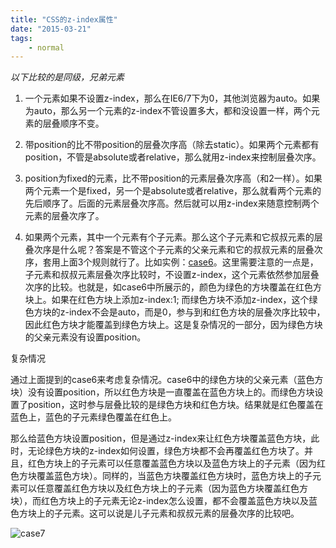 ```yaml
---
title: "CSS的z-index属性"
date: "2015-03-21"
tags:
    - normal
---
```


*以下比较的是同级，兄弟元素*

1) 一个元素如果不设置z-index，那么在IE6/7下为0，其他浏览器为auto。如果为auto，那么另一个元素的z-index不管设置多大，都和没设置一样，两个元素的层叠顺序不变。

2) 带position的比不带position的层叠次序高（除去static）。如果两个元素都有position，不管是absolute或者relative，那么就用z-index来控制层叠次序。

3) position为fixed的元素，比不带position的元素层叠次序高（和2一样）。如果两个元素一个是fixed，另一个是absolute或者relative，那么就看两个元素的先后顺序了。后面的元素层叠次序高。然后就可以用z-index来随意控制两个元素的层叠次序了。

4) 如果两个元素，其中一个元素有个子元素。那么这个子元素和它叔叔元素的层叠次序是什么呢？答案是不管这个子元素的父亲元素和它的叔叔元素的层叠次序，套用上面3个规则就行了。比如实例：[case6](/statics/tutorial/css-zindex.html)。这里需要注意的一点是，子元素和叔叔元素层叠次序比较时，不设置z-index，这个元素依然参加层叠次序的比较。也就是，如case6中所展示的，颜色为绿色的方块覆盖在红色方块上。如果在红色方块上添加z-index:1; 而绿色方块不添加z-index，这个绿色方块的z-index不会是auto，而是0，参与到和红色方块的层叠次序比较中，因此红色方块才能覆盖到绿色方块上。这是复杂情况的一部分，因为绿色方块的父亲元素没有设置position。

复杂情况

通过上面提到的case6来考虑复杂情况。case6中的绿色方块的父亲元素（蓝色方块）没有设置position，所以红色方块是一直覆盖在蓝色方块上的。而绿色方块设置了position，这时参与层叠比较的是绿色方块和红色方块。结果就是红色覆盖在蓝色上，蓝色的子元素绿色覆盖在红色上。

那么给蓝色方块设置position，但是通过z-index来让红色方块覆盖蓝色方块，此时，无论绿色方块的z-index如何设置，绿色方块都不会再覆盖红色方块了。并且，红色方块上的子元素可以任意覆盖蓝色方块以及蓝色方块上的子元素（因为红色方块覆盖蓝色方块）。同样的，当蓝色方块覆盖红色方块时，蓝色方块上的子元素可以任意覆盖红色方块以及红色方块上的子元素（因为蓝色方块覆盖红色方块），而红色方块上的子元素无论z-index怎么设置，都不会覆盖蓝色方块以及蓝色方块上的子元素。这可以说是儿子元素和叔叔元素的层叠次序的比较吧。

![case7](/storage/images/2015/case7.jpg)
